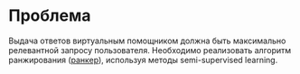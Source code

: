 # Проблема
Выдача ответов виртуальным помощником должна быть максимально релевантной запросу пользователя.
Необходимо реализовать алгоритм ранжирования ([ранкер](https://en.wikipedia.org/wiki/Learning_to_rank)), 
используя методы semi-supervised learning.
